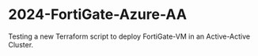 # 2024-FortiGate-Azure-AA

Testing a new Terraform script to deploy FortiGate-VM in an Active-Active Cluster.